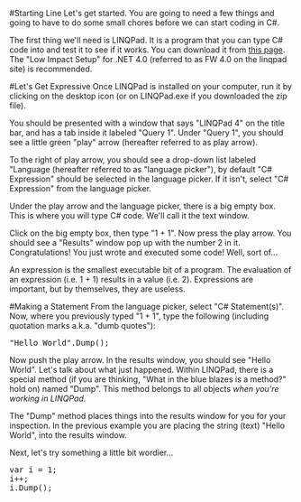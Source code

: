 #Starting Line
Let's get started. You are going to need a few things and going to have to do some small chores before we can start coding in C#.

The first thing we'll need is LINQPad. It is a program that you can type C# code into and test it to see if it works. You can download it from [this page](http://www.linqpad.net/). The "Low Impact Setup" for .NET 4.0 (referred to as FW 4.0 on the linqpad site) is recommended.

#Let's Get Expressive
Once LINQPad is installed on your computer, run it by clicking on the desktop icon (or on LINQPad.exe if you downloaded the zip file).

You should be presented with a window that says "LINQPad 4" on the title bar, and has a tab inside it labeled "Query 1". Under "Query 1", you should see a little green "play" arrow (hereafter referred to as play arrow).

To the right of play arrow, you should see a drop-down list labeled "Language (hereafter referred to as "language picker"), by default "C# Expression" should be selected in the language picker. If it isn't, select "C# Expression" from the language picker.

Under the play arrow and the language picker, there is a big empty box. This is where you will type C# code. We'll call it the text window.

Click on the big empty box, then type "1 + 1". Now press the play arrow. You should see a "Results" window pop up with the number 2 in it. Congratulations! You just wrote and executed some code! Well, sort of…

An expression is the smallest executable bit of a program. The evaluation of an expression (i.e. 1 + 1) results in a value (i.e. 2). Expressions are important, but by themselves, they are useless.

#Making a Statement
From the language picker, select "C# Statement(s)". Now, where you previously typed "1 + 1", type the following (including quotation marks a.k.a. "dumb quotes"):
<pre>
"Hello World".Dump();
</pre>

Now push the play arrow. In the results window, you should see "Hello World". Let's talk about what just happened. Within LINQPad, there is a special method (if you are thinking, "What in the blue blazes is a method?" hold on) named "Dump". This method belongs to all objects <em>when you're working in LINQPad</em>.

The "Dump" method places things into the results window for you for your inspection. In the previous example you are placing the string (text) "Hello World", into the results window.

Next, let's try something a little bit wordier…

<pre>
var i = 1;
i++;
i.Dump();
</pre>